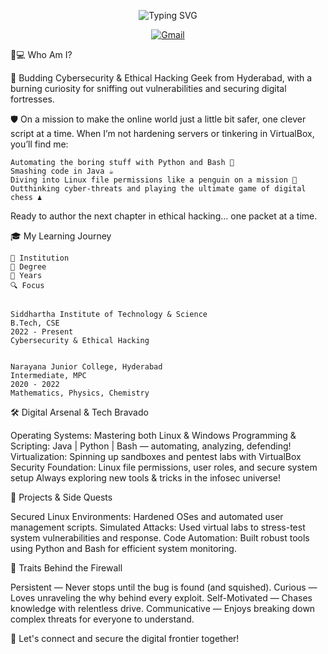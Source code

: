 <!-- Typing Animation Banner -->
<p align="center">
  <img src="https://readme-typing-svg.demolab.com?font=Fira+Code&weight=700&size=29&duration=3000&pause=800&color=00C2FF&center=true&vCenter=true&width=750&lines=Hey+there%2C+I'm+Saikamal+Kota+%F0%9F%91%8B;Cybersecurity+Enthusiast+%7C+Code+Detective;Turning+Vulnerabilities+into+Strengths" alt="Typing SVG" />
</p>

<p align="center">
  <a href="mailto:saikamal.kota@gmail.com" target="_blank" rel="noopener noreferrer">
    <img alt="Gmail" src="https://img.shields.io/badge/Email-Contact_Me-EA4335?style=for-the-badge&logo=gmail&logoColor=white" />
  </a>
</p>

  


  





  




👨💻 Who Am I?


  🚀 Budding Cybersecurity & Ethical Hacking Geek from Hyderabad,
  with a burning curiosity for sniffing out vulnerabilities and securing digital fortresses.
  
  🛡️ On a mission to make the online world just a little bit safer, one clever script at a time.
  When I’m not hardening servers or tinkering in VirtualBox, you’ll find me:
  
    Automating the boring stuff with Python and Bash 🐍
    Smashing code in Java ☕
    Diving into Linux file permissions like a penguin on a mission 🐧
    Outthinking cyber-threats and playing the ultimate game of digital chess ♟️
  
  
  Ready to author the next chapter in ethical hacking… one packet at a time.



  




🎓 My Learning Journey




  
    🏫 Institution
    🎯 Degree
    📅 Years
    🔍 Focus
  
  
    Siddhartha Institute of Technology & Science
    B.Tech, CSE
    2022 - Present
    Cybersecurity & Ethical Hacking
  
  
    Narayana Junior College, Hyderabad
    Intermediate, MPC
    2020 - 2022
    Mathematics, Physics, Chemistry
  




  




🛠️ Digital Arsenal & Tech Bravado


  



  Operating Systems: Mastering both Linux & Windows
  Programming & Scripting: Java | Python | Bash — automating, analyzing, defending!
  Virtualization: Spinning up sandboxes and pentest labs with VirtualBox
  Security Foundation: Linux file permissions, user roles, and secure system setup
  Always exploring new tools & tricks in the infosec universe!



  



🔐 Projects & Side Quests


  Secured Linux Environments: Hardened OSes and automated user management scripts.
  Simulated Attacks: Used virtual labs to stress-test system vulnerabilities and response.
  Code Automation: Built robust tools using Python and Bash for efficient system monitoring.



  



🌟 Traits Behind the Firewall


  Persistent — Never stops until the bug is found (and squished).
  Curious — Loves unraveling the why behind every exploit.
  Self-Motivated — Chases knowledge with relentless drive.
  Communicative — Enjoys breaking down complex threats for everyone to understand.



  



  🚦 Let's connect and secure the digital frontier together!
